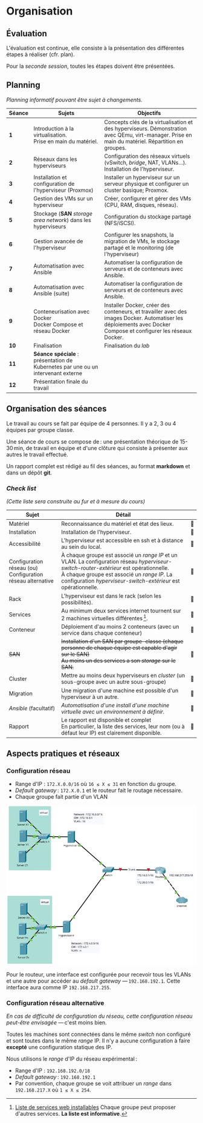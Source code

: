 # Organisation

## Évaluation 

L'évaluation est continue, elle consiste à la présentation des différentes étapes à réaliser (cfr. plan).

Pour la _seconde session_, toutes les étapes doivent être présentées. 

## Planning

_Planning informatif pouvant être sujet à changements._

| **Séance** | **Sujets** |  **Objectifs**                     |
|------------|------------|------------------------------------|
| **1**       | Introduction à la virtualisation.<br/> Prise en main du matériel.  | Concepts clés de la virtualisation et des hyperviseurs. Démonstration avec QEmu, virt-manager. Prise en main du matériel. Répartition en groupes.|
| **2**       | Réseaux dans les hyperviseurs |Configuration des réseaux virtuels (vSwitch, _bridge_, NAT, VLANs…). Installation de l'hyperviseur. |
| **3**       | Installation et configuration de l'hyperviseur (Proxmox) | Installer un hyperviseur sur un serveur physique et configurer un cluster basique; Proxmox.|
| **4**       | Gestion des VMs sur un hyperviseur           | Créer, configurer et gérer des VMs (CPU, RAM, disques, réseau). |
| **5**       | Stockage (**SAN** _storage area network_)  dans les hyperviseurs | Configuration du stockage partagé (NFS/iSCSI).|
| **6**       | Gestion avancée de l'hyperviseur      | Configurer les snapshots, la migration de VMs, le stockage partagé et le monitoring (de l'hyperviseur) |
| **7**       | Automatisation avec Ansible            | Automatiser la configuration de serveurs et de conteneurs avec Ansible. |
| **8**       | Automatisation avec Ansible (suite)       | Automatiser la configuration de serveurs et de conteneurs avec Ansible. |
| **9**       | Conteneurisation avec Docker<br/>Docker Compose et réseau Docker          | Installer Docker, créer des conteneurs, et travailler avec des images Docker. Automatiser les déploiements avec Docker Compose et configurer les réseaux Docker. |
| **10**      | Finalisation | Finalisation du _lab_|
| **11**      | **Séance spéciale** : présentation de Kubernetes par une ou un intervenant externe ||
|**12**       | Présentation finale du travail ||

## Organisation des séances

Le travail au cours se fait par équipe de 4 personnes. Il y a 2, 3 ou 4 équipes par groupe classe. 

Une séance de cours se compose de : une présentation théorique de 15-30 min, de travail en équipe et d'une clôture qui consiste à présenter aux autres le travail effectué. 

Un rapport complet est rédigé au fil des séances, au format **markdown**  et dans un dépôt **git**. 

### *Check list* 

_(Cette liste sera construite au fur et à mesure du cours)_

|Sujet          | Détail                    ||
|--             |--                         |--|
|Matériel       |Reconnaissance du matériel et état des lieux.| 🔲 |
|Installation   |Installation de l'hyperviseur.| 🔲 |
|Accessibilité  |L'hyperviseur est accessible en ssh et à distance au sein du local. | 🔲 |
|Configuration réseau (ou)<br/>Configuration réseau alternative  |À chaque groupe est associé un _range IP_ et un VLAN.  La configuration réseau _hyperviseur-switch-router-extérieur_ est opérationnelle.<br/>À chaque groupe est associé un _range IP_. La configuration _hyperviseur-switch-extérieur_ est opérationnelle.| 🔲 |
|Rack           |L'hyperviseur est dans le rack (selon les possibilités). | 🔲 |
|Services       |Au minimum deux services internet tournent sur 2 machines virtuelles différentes [^f1]. | 🔲 |
|Conteneur      |Déploiement d'au moins 2 conteneurs (avec un service dans chaque conteneur)| 🔲 |
|~~SAN~~            |~~Installation d'un SAN par groupe-classe (chaque personne de chaque équipe est capable d'agir sur le SAN)<br/>Au moins un des services a son _storage_ sur le SAN.~~   | 🔲 |
|Cluster        | Mettre au moins deux hyperviseurs en _cluster_ (un sous-groupe avec un autre sous-groupe) | 🔲 |
|Migration      |Une migration d'une machine est possible d'un hyperviseur à un autre.| 🔲 |
|_Ansible_ (facultatif)        |_Automatisation d'une install d'une machine virtuelle avec un environnement à définir._| 🔲 |
|Rapport   |Le rapport est disponible et complet<br/>En particulier, la liste des services, leur nom (ou à défaut leur IP) est clairement disponible.| 🔲 |

[^f1]: [Liste de services web installables](https://docs.google.com/document/d/1u57PAqw5KZpO-jKE0YdORzq0XbSkMCoyncOtNzU62X4/edit?usp=sharing) Chaque groupe peut proposer d'autres services. **La liste est informative**. 


## Aspects pratiques et réseaux

### Configuration réseau 

- Range d'IP : `172.X.0.0/16` où `16 ≤ X ≤ 31` en fonction du groupe.  
- _Default gateway_ : `172.X.0.1` et le routeur fait le routage nécessaire.  
- Chaque groupe fait partie d'un VLAN

![](assets/img/schema-organisation.webp "Schema de l'organisation du labo")

Pour le routeur, une interface est configurée pour recevoir tous les VLANs et une autre pour accéder au _default gateway_ — `192.168.192.1`. Cette interface aura comme IP `192.168.217.255`. 

### Configuration réseau alternative

_En cas de difficulté de configuration du réseau, cette configuration réseau peut-être envisagée_ — c'est moins bien. 

Toutes les machines sont connectées dans le même _switch_ non configuré et sont toutes dans le même _range_ IP. Il n'y a aucune configuration à faire **excepté** une configuration statique des IP.

Nous utilisons le _range_ d'IP du réseau expérimental : 

- Range d'IP : `192.168.192.0/18`
- _Default gateway_ : `192.168.192.1`
- Par convention, chaque groupe se voit attribuer un _range_ dans `192.168.217.X` où `1 ≤ X ≤ 254`.